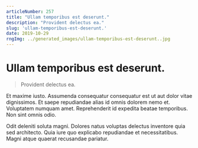 ```yaml
---
articleNumber: 257
title: "Ullam temporibus est deserunt."
description: "Provident delectus ea."
slug: 'ullam-temporibus-est-deserunt.'
date: 2019-10-29
rngImg: ../generated_images/ullam-temporibus-est-deserunt..jpg
---
```


# Ullam temporibus est deserunt.

> Provident delectus ea.

Et maxime iusto. Assumenda consequatur consequatur est ut aut dolor vitae dignissimos. Et saepe repudiandae alias id omnis dolorem nemo et. Voluptatem numquam amet. Reprehenderit id expedita beatae temporibus. Non sint omnis odio.
 Odit deleniti soluta magni. Dolores natus voluptas delectus inventore quia sed architecto. Quia iure quo explicabo repudiandae et necessitatibus. Magni atque quaerat recusandae pariatur.
